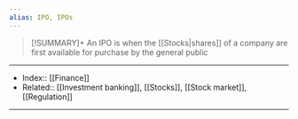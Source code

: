 ```yaml
---
alias: IPO, IPOs
---
```


> [!SUMMARY]+
> An IPO is when the [[Stocks|shares]] of a company are first available for purchase by the general public


---
- Index:: [[Finance]]
- Related:: [[Investment banking]], [[Stocks]], [[Stock market]], [[Regulation]] 
---